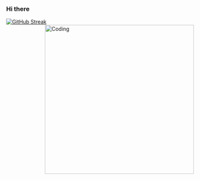 ### Hi there 
[![GitHub Streak](https://github-readme-streak-stats.herokuapp.com/?user=tanveer19)](https://git.io/streak-stats)
  <img align="right" alt="Coding" width="400" src="https://media.giphy.com/media/i4MAH84pqe2m2aVojc/giphy.gif">

<!--
**tanveer19/tanveer19** is a ✨ _special_ ✨ repository because its `README.md` (this file) appears on your GitHub profile.

Here are some ideas to get you started:

- 🔭 I’m currently working on ...
- 🌱 I’m currently learning ...
- 👯 I’m looking to collaborate on ...
- 🤔 I’m looking for help with ...
- 💬 Ask me about ...
- 📫 How to reach me: ...
- 😄 Pronouns: ...
- ⚡ Fun fact: ...
-->
